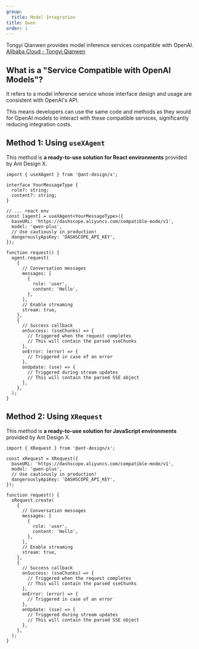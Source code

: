 ```yaml
---
group:
  title: Model Integration
title: Qwen
order: 1
---
```


Tongyi Qianwen provides model inference services compatible with OpenAI.  
[Alibaba Cloud - Tongyi Qianwen](https://help.aliyun.com/zh/dashscope/developer-reference/compatibility-of-openai-with-dashscope?spm=a2c4g.11186623.0.i10)

## What is a "Service Compatible with OpenAI Models"?

It refers to a model inference service whose interface design and usage are consistent with OpenAI's API.

This means developers can use the same code and methods as they would for OpenAI models to interact with these compatible services, significantly reducing integration costs.

## Method 1: Using `useXAgent`

This method is **a ready-to-use solution for React environments** provided by Ant Design X.

```tsx
import { useXAgent } from '@ant-design/x';

interface YourMessageType {
  role?: string;
  content?: string;
}

// ... react env
const [agent] = useXAgent<YourMessageType>({
  baseURL: 'https://dashscope.aliyuncs.com/compatible-mode/v1',
  model: 'qwen-plus',
  // Use cautiously in production!
  dangerouslyApiKey: 'DASHSCOPE_API_KEY',
});

function request() {
  agent.request(
    {
      // Conversation messages
      messages: [
        {
          role: 'user',
          content: 'Hello',
        },
      ],
      // Enable streaming
      stream: true,
    },
    {
      // Success callback
      onSuccess: (sseChunks) => {
        // Triggered when the request completes
        // This will contain the parsed sseChunks
      },
      onError: (error) => {
        // Triggered in case of an error
      },
      onUpdate: (sse) => {
        // Triggered during stream updates
        // This will contain the parsed SSE object
      },
    },
  );
}
```

## Method 2: Using `XRequest`

This method is **a ready-to-use solution for JavaScript environments** provided by Ant Design X.

```tsx
import { XRequest } from '@ant-design/x';

const xRequest = XRequest({
  baseURL: 'https://dashscope.aliyuncs.com/compatible-mode/v1',
  model: 'qwen-plus',
  // Use cautiously in production!
  dangerouslyApiKey: 'DASHSCOPE_API_KEY',
});

function request() {
  xRequest.create(
    {
      // Conversation messages
      messages: [
        {
          role: 'user',
          content: 'Hello',
        },
      ],
      // Enable streaming
      stream: true,
    },
    {
      // Success callback
      onSuccess: (sseChunks) => {
        // Triggered when the request completes
        // This will contain the parsed sseChunks
      },
      onError: (error) => {
        // Triggered in case of an error
      },
      onUpdate: (sse) => {
        // Triggered during stream updates
        // This will contain the parsed SSE object
      },
    },
  );
}
```

